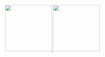 <div>
  <a href="https://github.com/wLossani">
  <img height="150em" src="https://github-readme-stats.vercel.app/api?username=wLossani&show_icons=true&theme=dark&include_all_commits=true&count_private=true"/>
  <img height="150em" src="https://github-readme-stats.vercel.app/api/top-langs/?username=wLossani&layout=compact&langs_count=7&theme=dark"/> 
</div>

